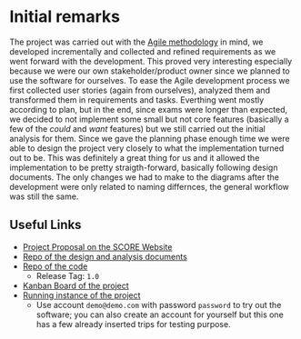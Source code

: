 # Initial remarks

The project was carried out with the [Agile methodology](https://en.wikipedia.org/wiki/Agile_software_development) in mind, we developed incrementally and collected and refined requirements as we went forward with the development. This proved very interesting especially because we were our own stakeholder/product owner since we planned to use the software for ourselves. To ease the Agile development process we first collected user stories (again from ourselves), analyzed them and transformed them in requirements and tasks.
Everthing went mostly according to plan, but in the end, since exams were longer than expected, we decided to not implement some small but not core features (basically a few of the *could* and *want* features) but we still carried out the initial analysis for them.
Since we gave the planning phase enough time we were able to design the project very closely to what the implementation turned out to be. This was definitely a great thing for us and it allowed the implementation to be pretty straigth-forward, basically following design documents. The only changes we had to make to the diagrams after the development were only related to naming differnces, the general workflow was still the same.

## Useful Links

* [Project Proposal on the SCORE Website](http://score-contest.org/2018/projects/ptm.php)
* [Repo of the design and analysis documents](https://github.com/PersonalizedTravelMonitor/Documents)
* [Repo of the code](https://github.com/PersonalizedTravelMonitor/Application)
	* Release Tag: `1.0`
* [Kanban Board of the project](https://github.com/PersonalizedTravelMonitor/Application/projects/1)
* [Running instance of the project](https://travelmonitor.duckdns.org)
	* Use account `demo@demo.com` with password `password` to try out the software; you can also create an account for yourself but this one has a few already inserted trips for testing purpose.

